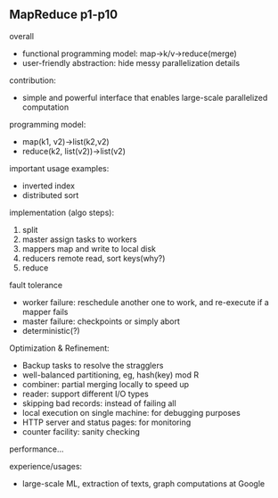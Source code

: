 ## MapReduce p1-p10



overall

- functional programming model: map→k/v→reduce(merge)
- user-friendly abstraction: hide messy parallelization details

contribution: 

- simple and powerful interface that enables large-scale parallelized computation

programming model:

- map(k1, v2)→list(k2,v2)
- reduce(k2, list(v2))→list(v2)

important usage examples:

- inverted index
- distributed sort

implementation (algo steps):

1. split
2. master assign tasks to workers
3. mappers map and write to local disk
4. reducers remote read, sort keys(why?) 
5. reduce

fault tolerance

- worker failure: reschedule another one to work, and re-execute if a mapper fails
- master failure: checkpoints or simply abort
- deterministic(?)

Optimization & Refinement:

- Backup tasks to resolve the stragglers
- well-balanced partitioning, eg, hash(key) mod R
- combiner: partial merging locally to speed up
- reader: support different I/O types
- skipping bad records: instead of failing all
- local execution on single machine: for debugging purposes
- HTTP server and status pages: for monitoring
- counter facility: sanity checking

performance...

experience/usages:

- large-scale ML, extraction of texts, graph computations at Google
